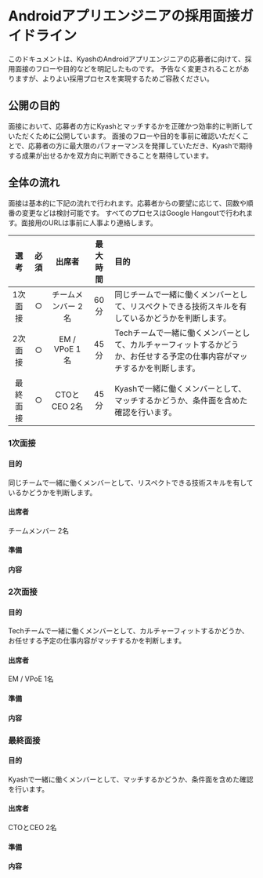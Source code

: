 # Androidアプリエンジニアの採用面接ガイドライン

このドキュメントは、KyashのAndroidアプリエンジニアの応募者に向けて、採用面接のフローや目的などを明記したものです。
予告なく変更されることがありますが、よりよい採用プロセスを実現するためご容赦ください。

## 公開の目的

面接において、応募者の方にKyashとマッチするかを正確かつ効率的に判断していただくために公開しています。
面接のフローや目的を事前に確認いただくことで、応募者の方に最大限のパフォーマンスを発揮していただき、Kyashで期待する成果が出せるかを双方向に判断できることを期待しています。

## 全体の流れ

面接は基本的に下記の流れで行われます。応募者からの要望に応じて、回数や順番の変更などは検討可能です。
すべてのプロセスはGoogle Hangoutで行われます。面接用のURLは事前に人事より連絡します。

選考 | 必須 | 出席者 | 最大時間 | 目的
:--: | :--: | :--: | :--: | :--
1次面接 | ○ | チームメンバー 2名 | 60分 | 同じチームで一緒に働くメンバーとして、リスペクトできる技術スキルを有しているかどうかを判断します。
2次面接 | ○ | EM / VPoE 1名 | 45分 | Techチームで一緒に働くメンバーとして、カルチャーフィットするかどうか、お任せする予定の仕事内容がマッチするかを判断します。
最終面接 | ○ | CTOとCEO 2名 | 45分 | Kyashで一緒に働くメンバーとして、マッチするかどうか、条件面を含めた確認を行います。

### 1次面接

#### 目的

同じチームで一緒に働くメンバーとして、リスペクトできる技術スキルを有しているかどうかを判断します。

#### 出席者

チームメンバー 2名

#### 準備

#### 内容

### 2次面接

#### 目的

Techチームで一緒に働くメンバーとして、カルチャーフィットするかどうか、お任せする予定の仕事内容がマッチするかを判断します。

#### 出席者

EM / VPoE 1名

#### 準備

#### 内容

### 最終面接

#### 目的

Kyashで一緒に働くメンバーとして、マッチするかどうか、条件面を含めた確認を行います。

#### 出席者

CTOとCEO 2名

#### 準備

#### 内容